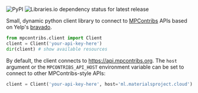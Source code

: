 ![PyPI](https://img.shields.io/pypi/v/mpcontribs-client?style=flat-square)
![Libraries.io dependency status for latest release](https://img.shields.io/librariesio/release/pypi/mpcontribs-client?style=flat-square)

Small, dynamic python client library to connect to [MPContribs](https://mpcontribs.org)
APIs based on Yelp's [bravado](https://bravado.readthedocs.io).

```python
from mpcontribs.client import Client
client = Client('your-api-key-here')
dir(client) # show available resources
```

By default, the client connects to https://api.mpcontribs.org. The `host` argument or the
`MPCONTRIBS_API_HOST` environment variable can be set to connect to other MPContribs-style
APIs:

```python
client = Client('your-api-key-here', host='ml.materialsproject.cloud')
```
